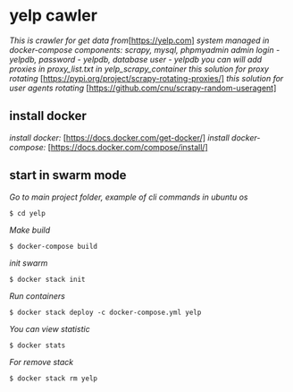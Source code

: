 # yelp cawler

*This is crawler for get data from*[https://yelp.com]
*system managed in docker-compose*
*components: scrapy, mysql, phpmyadmin*
*admin login - yelpdb, password - yelpdb, database user - yelpdb*
*you can will add proxies in proxy_list.txt in yelp_scrapy_container*
*this solution for proxy rotating* [https://pypi.org/project/scrapy-rotating-proxies/]
*this solution for user agents rotating* [https://github.com/cnu/scrapy-random-useragent]

## install docker
*install docker:* [https://docs.docker.com/get-docker/]
*install docker-compose:* [https://docs.docker.com/compose/install/]

## start in swarm mode
*Go to main project folder,*
*example of cli commands in ubuntu os*
```
$ cd yelp
```
*Make build*
```
$ docker-compose build
```
*init swarm*
```
$ docker stack init
```
*Run containers*
```
$ docker stack deploy -c docker-compose.yml yelp
```
*You can view statistic*
```
$ docker stats
```
*For remove stack*
```
$ docker stack rm yelp
``` 

 





